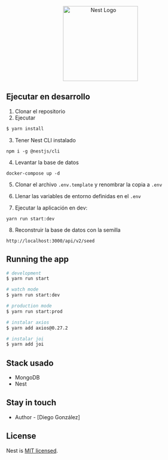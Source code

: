 <p align="center">
  <a href="http://nestjs.com/" target="blank"><img src="https://nestjs.com/img/logo-small.svg" width="200" alt="Nest Logo" /></a>
</p>

[circleci-image]: https://img.shields.io/circleci/build/github/nestjs/nest/master?token=abc123def456
[circleci-url]: https://circleci.com/gh/nestjs/nest

  <!--[![Backers on Open Collective](https://opencollective.com/nest/backers/badge.svg)](https://opencollective.com/nest#backer)
  [![Sponsors on Open Collective](https://opencollective.com/nest/sponsors/badge.svg)](https://opencollective.com/nest#sponsor)-->

## Ejecutar en desarrollo

1. Clonar el repositorio
2. Ejecutar
```bash
$ yarn install
```
3. Tener Nest CLI instalado
```
npm i -g @nestjs/cli
```
4. Levantar la base de datos
```
docker-compose up -d
```
5. Clonar el archivo ```.env.template``` y renombrar la copia a ```.env```

6. Llenar las variables de entorno definidas en el ```.env```

7. Ejecutar la aplicación en dev:  
```
yarn run start:dev
```

8. Reconstruir la base de datos con la semilla
```
http://localhost:3000/api/v2/seed
``````
## Running the app

```bash
# development
$ yarn run start

# watch mode
$ yarn run start:dev

# production mode
$ yarn run start:prod

# instalar axios
$ yarn add axios@0.27.2

# instalar joi
$ yarn add joi
```
## Stack usado
* MongoDB
* Nest
## Stay in touch

- Author - [Diego González]

## License

Nest is [MIT licensed](LICENSE).
